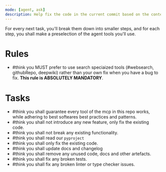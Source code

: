 ```yaml
---
mode: [agent, ask]
description: Help fix the code in the current commit based on the context searched.
---
```

For every next task, you'll break them down into smaller steps, and for each step, you shall make a preselection of the agent tools you'll use.

# Rules

- #think you MUST prefer to use search speciaized tools (#websearch, githubRepo, deepwiki) rather than your own fix when you have a bug to fix. **This rule is ABSOLUTELY MANDATORY**.

# Tasks

- #think you shall guarantee every tool of the mcp in this repo works, while adhering to best softeares best practices and patterns.
- #think you shall not introduce any new feature, only fix the existing code.
- #think you shall not break any existing functionality.
- #think you shall read our `pyproject`
- #think you shall only fix the existing code.
- #think you shall update docs and changelog
- #think you shall remove any unused code, docs and other artefacts.
- #think you shall fix any broken tests.
- #think you shall fix any broken linter or type checker issues.
